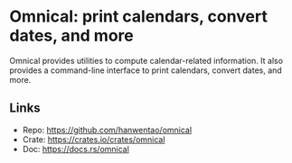 # Omnical: print calendars, convert dates, and more

Omnical provides utilities to compute calendar-related information.  It also provides a command-line interface to print calendars, convert dates, and more.

## Links

* Repo: <https://github.com/hanwentao/omnical>
* Crate: <https://crates.io/crates/omnical>
* Doc: <https://docs.rs/omnical>
